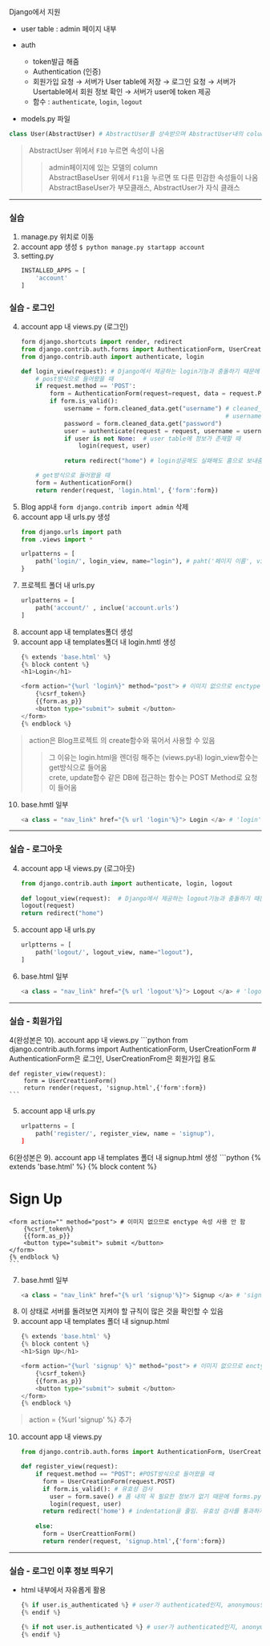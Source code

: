 Django에서 지원
- user table : admin 페이지 내부
- auth
  - token발급 해줌
  - Authentication (인증)
  - 회원가입 요청 → 서버가 User table에 저장 → 로그인 요청 → 서버가 Usertable에서 회원 정보 확인 → 서버가 user에 token 제공
  - 함수 : `authenticate`, `login`, `logout`  


- models.py 파일  
```python
class User(AbstractUser) # AbstractUser를 상속받으며 AbstractUser내의 column들을 이용함
```  
> AbstractUser 위에서 `F10` 누르면 속성이 나옴
  >> admin페이지에 있는 모델의 column  
  >> AbstractBaseUser 위에서 `F11`을 누르면 또 다른 민감한 속성들이 나옴
  >> AbstractBaseUser가 부모클래스, AbstractUser가 자식 클래스

- - -  

### 실습  
1. manage.py 위치로 이동
2. account app 생성 `$ python manage.py startapp account`
3. setting.py  
    ```python
    INSTALLED_APPS = [
        'account'
    ]
    ```  
    
### 실습 - 로그인  
4. account app 내 views.py (로그인)
    ```python
    form django.shortcuts import render, redirect
    from django.contrib.auth.forms import AuthenticationForm, UserCreationForm AuthenticationForm은 로그인, UserCreationFrom은 회원가입 용도
    from django.contrib.auth import authenticate, login
    
    def login_view(request): # Django에서 제공하는 login기능과 충돌하기 때문에 "_view"를 붙여줌으로써 충돌 없앰
        # post방식으로 들어왔을 때
        if request.method == 'POST': 
            form = AuthenticationForm(request=request, data = request.POST)
            if form.is_valid():
                username = form.cleaned_data.get("username") # cleaned_data는 유효성 검사를 통과한 data
                                                             # username이라는 cleaned data를 가져와서 username변수에 저장함
                password = form.cleaned_data.get("password")
                user = authenticate(request = request, username = username, password = password) # form에서 받은 username, password를 authenticate에 넣음
                if user is not None:  # user table에 정보가 존재할 때
                    login(request, user)
                    
                return redirect("home") # login성공해도 실패해도 홈으로 보내줌                                                                      

        # get방식으로 들어왔을 때
        form = AuthenticationForm() 
        return render(request, 'login.html', {'form':form})
    ```  
5. Blog app내 `form django.contrib import admin` 삭제
6. account app 내 urls.py 생성
    ```python
    from django.urls import path
    from .views import *
    
    urlpatterns = [
        path('login/', login_view, name="login"), # paht('페이지 이름', view.py의 클래스, name="사용할 이름")
    }
    ```
7. 프로젝트 폴더 내 urls.py
    ```python
    urlpatterns = [
        path('account/' , inclue('account.urls')
    ]
    ```
8. account app 내 templates폴더 생성
9. account app 내 templates폴더 내 login.hmtl 생성
    ```python
    {% extends 'base.html' %}
    {% block content %}
    <h1>Login</h1>
    
    <form action="{%url 'login%}" method="post"> # 이미지 없으므로 enctype 속성 사용 안 함
        {%csrf_token%}
        {{form.as_p}}
        <button type="submit"> submit </button>
    </form>
    {% endblock %}
    ```
> action은 Blog프로젝트 의 create함수와 묶어서 사용할 수 있음  
  >> 그 이유는 login.html을 렌더링 해주는 (views.py내) login_view함수는 get방식으로 들어옴  
  >> crete, update함수 같은 DB에 접근하는 함수는 POST Method로 요청이 들어옴  
  >> 
10. base.hmtl 일부
    ```python
    <a class = "nav_link" href="{% url 'login'%}"> Login </a> # 'login': urlpatterns에 사용한 name
    ```
    
- - -  

### 실습 - 로그아웃  
4. account app 내 views.py (로그아웃)
    ```python
    from django.contrib.auth import authenticate, login, logout
        
    def logout_view(request):  # Django에서 제공하는 logout기능과 충돌하기 때문에 "_view"를 붙여줌으로써 충돌 없앰
    logout(request)
    return redirect("home")
    ```
5. account app 내 urls.py
    ```python
    urlptterns = [
        path('logout/', logout_view, name="logout"),
    ]
    ```
6. base.html 일부
    ```python
    <a class = "nav_link" href="{% url 'logout'%}"> Logout </a> # 'logout': urlpatterns에 사용한 name
    ```
- - -  

### 실습 - 회원가입  
4(완성본은 10). account app 내 views.py
    ```python
    from django.contrib.auth.forms import AuthenticationForm, UserCreationForm  # AuthenticationForm은 로그인, UserCreationFrom은 회원가입 용도
    
    def register_view(request):
        form = UserCreattionForm()
        return render(request, 'signup.html',{'form':form})
    ```
5. account app 내 urls.py
    ```python
    urlpatterns = [
        path('register/', register_view, name = 'signup"),
    ]
    ```
6(완성본은 9). account app 내 templates 폴더 내 signup.html 생성
    ```python
    {% extends 'base.html' %}
    {% block content %}
    <h1>Sign Up</h1>
    
    <form action="" method="post"> # 이미지 없으므로 enctype 속성 사용 안 함
        {%csrf_token%}
        {{form.as_p}}
        <button type="submit"> submit </button>
    </form>
    {% endblock %}
    ```
7. base.hmtl 일부
    ```python
    <a class = "nav_link" href="{% url 'signup'%}"> Signup </a> # 'signup': urlpatterns에 사용한 name
    ```
8. 이 상태로 서버를 돌려보면 지켜야 할 규칙이 많은 것을 확인할 수 있음
9. account app 내 templates 폴더 내 signup.html
    ```python
    {% extends 'base.html' %}
    {% block content %}
    <h1>Sign Up</h1>
    
    <form action="{%url 'signup' %}" method="post"> # 이미지 없으므로 enctype 속성 사용 안 함
        {%csrf_token%}
        {{form.as_p}}
        <button type="submit"> submit </button>
    </form>
    {% endblock %}
    ```  
> action = {%url 'signup' %} 추가
10. account app 내 views.py
    ```python
    from django.contrib.auth.forms import AuthenticationForm, UserCreationForm  # AuthenticationForm은 로그인, UserCreationFrom은 회원가입 용도
    
    def register_view(request):
        if request.method == "POST": #POST방식으로 들어왔을 때
          form = UserCreationForm(request.POST)
          if form.is_valid(): # 유효성 검사
            user = form.save() # 폼 내의 꼭 필요한 정보가 없기 때문에 forms.py 응용할 때 처럼 임시저장할 필요없음. 즉, commit하지 않음
            login(request, user)
          return redirect('home') # indentation을 줄임. 유효성 검사를 통과하지 못해도 홈으로 가야하기 때문
            
        else:
          form = UserCreattionForm()
          return render(request, 'signup.html',{'form':form})
    ```
- - -  

### 실습 - 로그인 이후 정보 띄우기  
- html 내부에서 자유롭게 활용
    ```python
    {% if user.is_authenticated %} # user가 authenticated인지, anonymous인지 상태 확인
    {% endif %}
    
    {% if not user.is_authenticated %} # user가 authenticated인지, anonymous인지 상태 확인
    {% endif %}
    ```  
